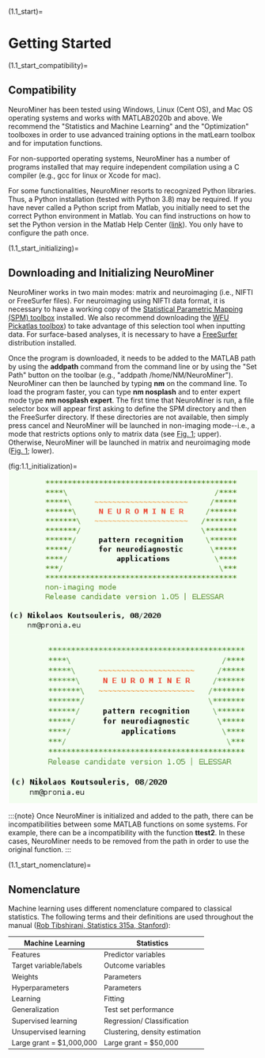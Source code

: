 (1.1_start)=
# Getting Started

(1.1_start_compatibility)=
## Compatibility

NeuroMiner has been tested using Windows, Linux (Cent OS), and Mac OS
operating systems and works with MATLAB2020b and above. We recommend the
\"Statistics and Machine Learning\" and the \"Optimization\" toolboxes
in order to use advanced training options in the matLearn toolbox and
for imputation functions.

For non-supported operating systems, NeuroMiner has a number of programs
installed that may require independent compilation using a C compiler
(e.g., gcc for linux or Xcode for mac).

For some functionalities, NeuroMiner resorts to recognized Python
libraries. Thus, a Python installation (tested with Python 3.8) may be
required. If you have never called a Python script from Matlab, you
initially need to set the correct Python environment in Matlab. You can
find instructions on how to set the Python version in the Matlab Help
Center
([link](https://de.mathworks.com/help/matlab/matlab_external/install-supported-python-implementation.html)).
You only have to configure the path once.

(1.1_start_initializing)=
## Downloading and Initializing NeuroMiner

NeuroMiner works in two main modes: matrix and neuroimaging (i.e., NIFTI or FreeSurfer files). For neuroimaging using NIFTI data format, it is necessary to have a working copy of the [Statistical Parametric Mapping (SPM) toolbox](http://www.fil.ion.ucl.ac.uk/spm/software/download/) installed. We
also recommend downloading the [WFU Pickatlas toolbox](http://fmri.wfubmc.edu/software/pickatlas)) to take advantage of this selection tool when inputting data. For surface-based analyses, it
is necessary to have a [FreeSurfer](https://surfer.nmr.mgh.harvard.edu/fswiki/DownloadAndInstall) distribution installed.

Once the program is downloaded, it needs to be added to the MATLAB path by using the **addpath** command from the command line or by using the "Set Path" button on the toolbar (e.g., "addpath
/home/NM/NeuroMiner"). NeuroMiner can then be launched by typing **nm** on the command line. To load the program faster, you can type **nm nosplash** and to enter expert mode type **nm nosplash expert**. The first time that NeuroMiner is run, a file selector box will appear first asking to define the SPM directory and then the FreeSurfer directory. If these directories are not available, then simply press cancel and NeuroMiner will be launched in non-imaging mode--i.e., a mode that restricts options only to matrix data (see [Fig. 1](fig:1.1_initialization); upper). Otherwise, NeuroMiner will be launched in matrix and neuroimaging mode ([Fig. 1](fig:1.1_initialization); lower).

(fig:1.1_initialization)=
![Display screen of NeuroMiner in different modes. NeuroMiner will be loaded in non-imaging mode (upper) when the SPM or FreeSurfer directories are not provided during start-up (upper). If the directories have been provided, it will be started in standard imaging and matrix data mode (lower).](Images/initialisation_imaging-nonimaging.png)

:::{note}
Once NeuroMiner is initialized and added to the path, there can be incompatibilities between some MATLAB functions on some systems. For example, there can be a incompatibility with the function
**ttest2**. In these cases, NeuroMiner needs to be removed from the path in order to use the original function.
:::

(1.1_start_nomenclature)=
## Nomenclature

Machine learning uses different nomenclature compared to classical statistics. The following terms and their definitions are used throughout the manual ([Rob Tibshirani, Statistics 315a, Stanford](https://explorecourses.stanford.edu/search?view=catalog&filter-coursestatus-Active=on&page=0&catalog=&q=STATS+315A%3A+Modern+Applied+Statistics%3A+Learning&collapse=)):

  | **Machine Learning**     | **Statistics**                 |
|--------------------------|--------------------------------|
| Features                 | Predictor variables            |
| Target variable/labels   | Outcome variables              |
| Weights                  | Parameters                     |
| Hyperparameters          | Parameters                     |
| Learning                 | Fitting                        |
| Generalization           | Test set performance           |
| Supervised learning      | Regression/ Classification     |
| Unsupervised learning    | Clustering, density estimation |
| Large grant = $1,000,000 | Large grant = $50,000          |
